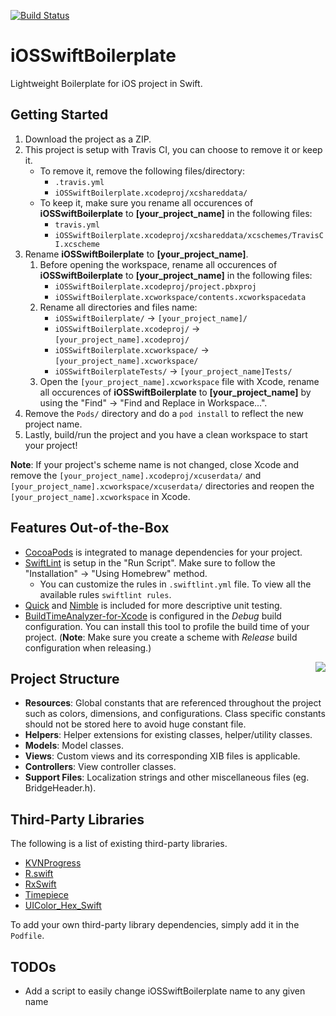 [![Build Status](https://travis-ci.org/chiahan1123/iOSSwiftBoilerplate.svg?branch=master)](https://travis-ci.org/chiahan1123/iOSSwiftBoilerplate)

# iOSSwiftBoilerplate

Lightweight Boilerplate for iOS project in Swift.

## Getting Started

1. Download the project as a ZIP.
2. This project is setup with Travis CI, you can choose to remove it or keep it.
    * To remove it, remove the following files/directory:
        * ```.travis.yml```
        * ```iOSSwiftBoilerplate.xcodeproj/xcshareddata/```
    * To keep it, make sure you rename all occurences of **iOSSwiftBoilerplate** to **[your_project_name]** in the following files:
        * ```travis.yml```
        * ```iOSSwiftBoilerplate.xcodeproj/xcshareddata/xcschemes/TravisCI.xcscheme```
3. Rename **iOSSwiftBoilerplate** to **[your_project_name]**.
    1. Before opening the workspace, rename all occurences of **iOSSwiftBoilerplate** to **[your_project_name]** in the following files:
        * ```iOSSwiftBoilerplate.xcodeproj/project.pbxproj```
        * ```iOSSwiftBoilerplate.xcworkspace/contents.xcworkspacedata```
    2. Rename all directories and files name:
        * ```iOSSwiftBoilerplate/``` -> ```[your_project_name]/```
        * ```iOSSwiftBoilerplate.xcodeproj/``` -> ```[your_project_name].xcodeproj/```
        * ```iOSSwiftBoilerplate.xcworkspace/``` -> ```[your_project_name].xcworkspace/```
        * ```iOSSwiftBoilerplateTests/``` -> ```[your_project_name]Tests/``` 
    3. Open the ```[your_project_name].xcworkspace``` file with Xcode, rename all occurences of **iOSSwiftBoilerplate** to **[your_project_name]** by using the "Find" -> "Find and Replace in Workspace...".
4. Remove the ```Pods/``` directory and do a ```pod install``` to reflect the new project name.
5. Lastly, build/run the project and you have a clean workspace to start your project!

**Note**: If your project's scheme name is not changed, close Xcode and remove the ```[your_project_name].xcodeproj/xcuserdata/``` and ```[your_project_name].xcworkspace/xcuserdata/``` directories and reopen the ```[your_project_name].xcworkspace``` in Xcode.

## Features Out-of-the-Box

* [CocoaPods](https://github.com/CocoaPods/CocoaPods) is integrated to manage dependencies for your project. 
* [SwiftLint](https://github.com/realm/SwiftLint) is setup in the "Run Script". Make sure to follow the "Installation" -> "Using Homebrew" method.
  * You can customize the rules in ```.swiftlint.yml``` file. To view all the available rules ```swiftlint rules```.
* [Quick](https://github.com/Quick/Quick) and [Nimble](https://github.com/Quick/Nimble) is included for more descriptive unit testing.
* [BuildTimeAnalyzer-for-Xcode](https://github.com/RobertGummesson/BuildTimeAnalyzer-for-Xcode) is configured in the *Debug* build configuration. You can install this tool to profile the build time of your project. (**Note**: Make sure you create a scheme with *Release* build configuration when releasing.)

<img align="right" src="https://user-images.githubusercontent.com/11417800/29055662-4071c200-7c30-11e7-9729-ffe356301293.png">

## Project Structure

* **Resources**: Global constants that are referenced throughout the project such as colors, dimensions, and configurations. Class specific constants should not be stored here to avoid huge constant file.
* **Helpers**: Helper extensions for existing classes, helper/utility classes.
* **Models**: Model classes.
* **Views**: Custom views and its corresponding XIB files is applicable.
* **Controllers**: View controller classes.
* **Support Files**: Localization strings and other miscellaneous files (eg. BridgeHeader.h).

## Third-Party Libraries

The following is a list of existing third-party libraries.

* [KVNProgress](https://github.com/AssistoLab/KVNProgress)
* [R.swift](https://github.com/mac-cain13/R.swift)
* [RxSwift](https://github.com/ReactiveX/RxSwift)
* [Timepiece](https://github.com/naoty/Timepiece)
* [UIColor_Hex_Swift](https://github.com/yeahdongcn/UIColor-Hex-Swift)

To add your own third-party library dependencies, simply add it in the ```Podfile```.

## TODOs

* Add a script to easily change iOSSwiftBoilerplate name to any given name 
